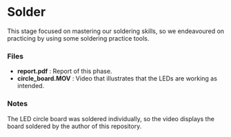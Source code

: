 # Solder
This stage focused on mastering our soldering skills, so we endeavoured on practicing by using some soldering practice tools.

### Files
+ **report.pdf** : Report of this phase.
+ **circle_board.MOV** : Video that illustrates that the LEDs are working as intended.

### Notes
The LED circle board was soldered individually, so the video displays the board soldered by the author of this repository.
